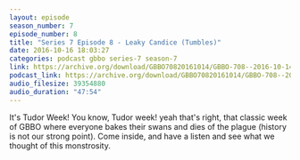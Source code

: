 ```yaml
---
layout: episode
season_number: 7
episode_number: 8
title: "Series 7 Episode 8 - Leaky Candice (Tumbles)"
date: 2016-10-16 18:03:27
categories: podcast gbbo series-7 season-7
link: https://archive.org/download/GBBO70820161014/GBBO-708--2016-10-14.mp3
podcast_link: https://archive.org/download/GBBO70820161014/GBBO-708--2016-10-14.mp3
audio_filesize: 39354880
audio_duration: "47:54"
---
```

It's Tudor Week! You know, Tudor week! yeah that's right, that classic week of GBBO where everyone bakes their swans and dies of the plague (history is not our strong point). Come inside, and have a listen and see what we thought of this monstrosity.

